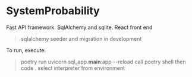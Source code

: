 # SystemProbability
 Fast API framework. SqlAlchemy and sqlite. React front end

>sqlalchemy seeder and migration in development

To run, execute: 
>poetry run uvicorn sql_app.__main__:app --reload
>call poetry shell then code . select interpreter from environment